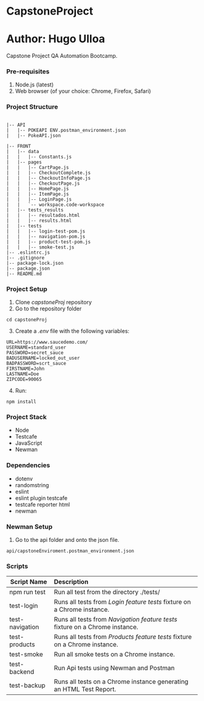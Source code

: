 # CapstoneProject
# Author: Hugo Ulloa
Capstone Project  QA Automation Bootcamp.

### Pre-requisites
1. Node.js (latest)
2. Web browser (of your choice: Chrome, Firefox, Safari)

### Project Structure
```

|-- API
|   |-- POKEAPI ENV.postman_environment.json
|   |-- PokeAPI.json

|-- FRONT
|   |-- data
|   |   |-- Constants.js
|   |-- pages
|   |   |-- CartPage.js
|   |   |-- CheckoutComplete.js
|   |   |-- CheckoutInfoPage.js
|   |   |-- CheckoutPage.js
|   |   |-- HomePage.js
|   |   |-- ItemPage.js
|   |   |-- LoginPage.js
|   |   `-- workspace.code-workspace
|   |-- tests_results
|   |   |-- resultados.html
|   |   |-- results.html
|   |-- tests
|   |   |-- login-test-pom.js
|   |   |-- navigation-pom.js
|   |   |-- product-test-pom.js
|   |   |-- smoke-test.js
|-- .eslintrc.js   
|-- .gitignore
|-- package-lock.json
|-- package.json
|-- README.md

```








### Project Setup
1. Clone *capstoneProj* repository
2. Go to the repository folder 
```
cd capstoneProj
```
3. Create a *.env* file with the following variables:
```
URL=https://www.saucedemo.com/
USERNAME=standard_user
PASSWORD=secret_sauce
BADUSERNAME=locked_out_user
BADPASSWORD=scrt_sauce
FIRSTNAME=John
LASTNAME=Doe
ZIPCODE=90065
```
4. Run:
```
npm install
```


### Project Stack
- Node
- Testcafe
- JavaScript
- Newman

### Dependencies
- dotenv
- randomstring
- eslint
- eslint plugin testcafe
- testcafe reporter html
- newman

### Newman Setup
1. Go to the api folder and onto the json file.
```
api/capstoneEnviroment.postman_environment.json

```

### Scripts
| Script Name|Description|
|----------|:-------------|
| npm run test | Run all test from the directory ./tests/
| test-login | Runs all tests from *Login feature tests* fixture on a Chrome instance.|
| test-navigation | Runs all tests from *Navigation feature tests* fixture on a Chrome instance.|
|test-products | Runs all tests from *Products feature tests* fixture on a Chrome instance.|
|test-smoke | Run all smoke tests on a Chrome instance.|   
|test-backend | Run Api tests using Newman and Postman|  
|test-backup | Runs all tests on a Chrome instance generating an HTML Test Report.|   


